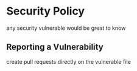 # Security Policy

any security vulnerable would be great to know

## Reporting a Vulnerability

create pull requests directly on the vulnerable file
